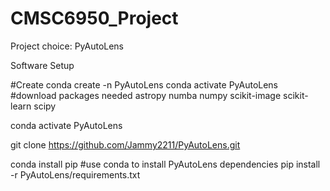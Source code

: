 # CMSC6950_Project

Project choice: PyAutoLens

Software Setup

#Create 
conda create -n PyAutoLens
conda activate PyAutoLens
#download packages needed
astropy numba numpy scikit-image scikit-learn scipy

conda activate PyAutoLens

git clone https://github.com/Jammy2211/PyAutoLens.git

conda install pip
#use conda to install PyAutoLens dependencies
pip install -r PyAutoLens/requirements.txt

